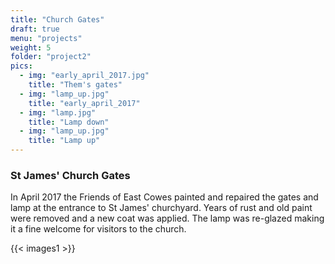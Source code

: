 ```yaml
---
title: "Church Gates"
draft: true
menu: "projects"
weight: 5
folder: "project2"
pics:
  - img: "early_april_2017.jpg"
    title: "Them's gates"
  - img: "lamp_up.jpg"
    title: "early_april_2017"
  - img: "lamp.jpg"
    title: "Lamp down"
  - img: "lamp_up.jpg"
    title: "Lamp up"
---
```


### St James' Church Gates

In April 2017 the Friends of East Cowes painted and repaired the gates and lamp at the entrance to St James' churchyard. Years of rust and old paint were removed and a new coat was applied. The lamp was re-glazed&nbsp;making it a fine&nbsp;welcome for visitors to the church.

{{< images1 >}}